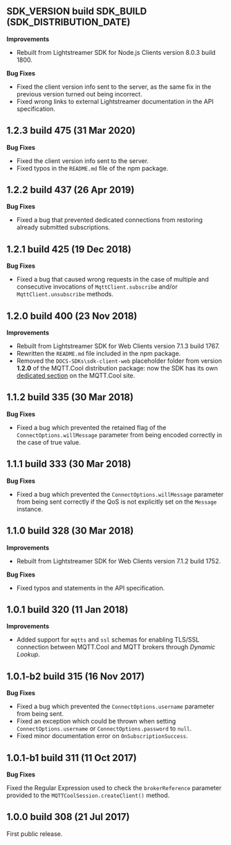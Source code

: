 SDK_VERSION build SDK_BUILD (SDK_DISTRIBUTION_DATE)
-----------------------------

**Improvements**

- Rebuilt from Lightstreamer SDK for Node.js Clients version 8.0.3 build 1800.


**Bug Fixes**

- Fixed the client version info sent to the server, as the same fix in the previous version turned out being incorrect.
- Fixed wrong links to external Lightstreamer documentation in the API specification.



1.2.3 build 475 (31 Mar 2020)
-----------------------------

**Bug Fixes**

- Fixed the client version info sent to the server.
- Fixed typos in the `README.md` file of the npm package.



1.2.2 build 437 (26 Apr 2019)
-----------------------------

**Bug Fixes**

- Fixed a bug that prevented dedicated connections from restoring already
submitted subscriptions.



1.2.1 build 425 (19 Dec 2018)
-----------------------------

**Bug Fixes**

- Fixed a bug that caused wrong requests in the case of multiple and consecutive
  invocations of `MqttClient.subscribe` and/or `MqttClient.unsubscribe` methods.



1.2.0 build 400 (23 Nov 2018)
-----------------------------

**Improvements**

- Rebuilt from Lightstreamer SDK for Web Clients version 7.1.3 build 1767.
- Rewritten the `README.md` file included in the npm package.
- Removed the `DOCS-SDKs\sdk-client-web` placeholder folder from version
  **1.2.0** of the MQTT.Cool distribution package: now the SDK has its own
  [dedicated section](https://mqtt.cool/download/web-client-sdk-latest/) on the
  MQTT.Cool site.



1.1.2 build 335 (30 Mar 2018)
-----------------------------

**Bug Fixes**

- Fixed a bug which prevented the retained flag of the `ConnectOptions.willMessage`
  parameter from being encoded correctly in the case of true value.



1.1.1 build 333 (30 Mar 2018)
-----------------------------

**Bug Fixes**

- Fixed a bug which prevented the `ConnectOptions.willMessage` parameter from
  being sent correctly if the QoS is not explicitly set on the `Message` instance.



1.1.0 build 328 (30 Mar 2018)
-----------------------------

**Improvements**

- Rebuilt from Lightstreamer SDK for Web Clients version 7.1.2 build 1752.

**Bug Fixes**

- Fixed typos and statements in the API specification.



1.0.1 build 320 (11 Jan 2018)
-----------------------------

**Improvements**

- Added support for `mqtts` and `ssl` schemas for enabling TLS/SSL connection
  between MQTT.Cool and MQTT brokers through _Dynamic Lookup_.



1.0.1-b2 build 315 (16 Nov 2017)
--------------------------------

**Bug Fixes**

- Fixed a bug which prevented the `ConnectOptions.username` parameter from being
  sent.
- Fixed an exception which could be thrown when setting `ConnectOptions.username`
  or `ConnectOptions.password` to `null`.
- Fixed minor documentation error on `OnSubscriptionSuccess`.



1.0.1-b1 build 311 (11 Oct 2017)
--------------------------------

**Bug Fixes**

Fixed the Regular Expression used to check the `brokerReference` parameter
provided to the `MQTTCoolSession.createClient()` method.



1.0.0 build 308 (21 Jul 2017)
-----------------------------

First public release.